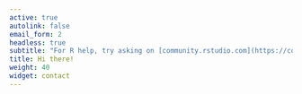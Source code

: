 ```yaml
---
active: true
autolink: false
email_form: 2
headless: true
subtitle: "For R help, try asking on [community.rstudio.com](https://community.rstudio.com/)"
title: Hi there!
weight: 40
widget: contact
---
```


